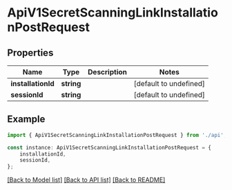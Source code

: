 # ApiV1SecretScanningLinkInstallationPostRequest


## Properties

Name | Type | Description | Notes
------------ | ------------- | ------------- | -------------
**installationId** | **string** |  | [default to undefined]
**sessionId** | **string** |  | [default to undefined]

## Example

```typescript
import { ApiV1SecretScanningLinkInstallationPostRequest } from './api';

const instance: ApiV1SecretScanningLinkInstallationPostRequest = {
    installationId,
    sessionId,
};
```

[[Back to Model list]](../README.md#documentation-for-models) [[Back to API list]](../README.md#documentation-for-api-endpoints) [[Back to README]](../README.md)
